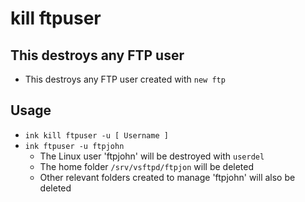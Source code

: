 # kill ftpuser

## This destroys any FTP user
- This destroys any FTP user created with `new ftp`

## Usage
- `ink kill ftpuser -u [ Username ]`
- `ink ftpuser -u ftpjohn`
  - The Linux user 'ftpjohn' will be destroyed with `userdel`
  - The home folder `/srv/vsftpd/ftpjon` will be deleted
  - Other relevant folders created to manage 'ftpjohn' will also be deleted
